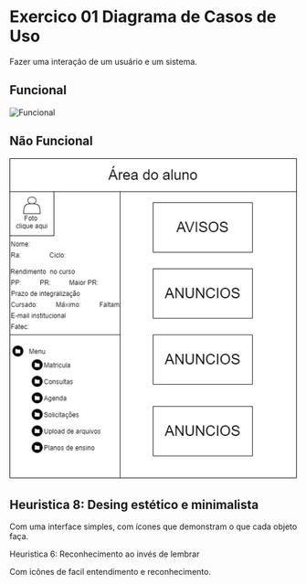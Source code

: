 # Exercico 01 Diagrama de Casos de Uso

Fazer uma interação de um usuário e um sistema.

## Funcional

![Funcional](https://github.com/Gabriel-Coutinho0/BERTOTI/blob/main/Engenharia%201/Exerc%C3%ADcio%201.drawio.png?raw=true)

## Não Funcional

![Não funcional](https://github.com/Gabriel-Coutinho0/BERTOTI/blob/main/Engenharia%201/Untitled%20Diagram.drawio.png?raw=true)

## Heuristica 8: Desing estético e minimalista

Com uma interface simples, com ícones que demonstram o que cada objeto faça.

Heuristica 6: Reconhecimento ao invés de lembrar

Com icônes de facil entendimento e reconhecimento.
